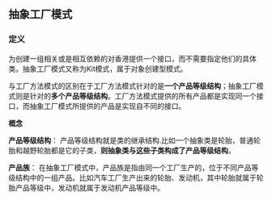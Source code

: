 ## 抽象工厂模式
### 定义
为创建一组相关或是相互依赖的对香港提供一个接口，而不需要指定他们的具体类。抽象工厂模式又称为Kit模式，属于对象创建型模式。

与工厂方法模式的区别在于工厂方法模式针对的是**一个产品等级结构**；抽象工厂模式则是针对的**多个产品等级结构**。工厂方法模式提供的所有产品都是实现同一个接口，而抽象工厂模式所提供的产品是实现自不同的接口。

**概念**

**产品等级结构**： 产品等级结构就是类的继承结构.比如一个抽象类是轮胎，普通轮胎和越野轮胎都是它的子类，**则抽象类与这些子类构成了产品等级结构**。

**产品族**： 在抽象工厂模式中，产品族是指由同一个工厂生产的，位于不同产品等级结构中的一组产品。比如汽车工厂生产出来的轮胎、发动机，其中轮胎就属于轮胎产品等级中，发动机就属于发动机产品等级中。